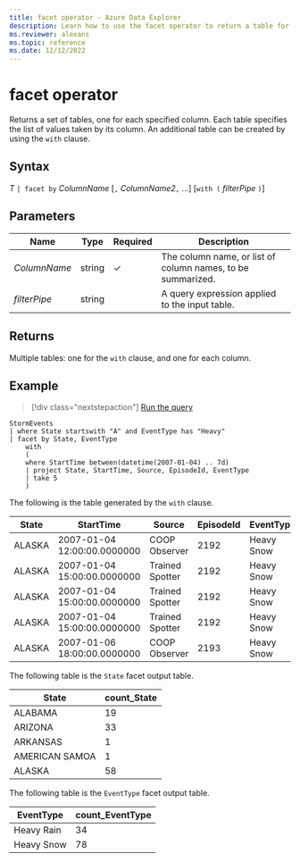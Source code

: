 ```yaml
---
title: facet operator - Azure Data Explorer
description: Learn how to use the facet operator to return a table for each specified column.
ms.reviewer: alexans
ms.topic: reference
ms.date: 12/12/2022
---
```

# facet operator

Returns a set of tables, one for each specified column.
Each table specifies the list of values taken by its column.
An additional table can be created by using the `with` clause.

## Syntax

*T* `| facet by` *ColumnName* [`,` *ColumnName2*`,` ...] [`with (` *filterPipe* `)`]

## Parameters

| Name | Type | Required | Description |
|--|--|--|--|
| *ColumnName* | string | &check; | The column name, or list of column names, to be summarized.|
| *filterPipe* | string | | A query expression applied to the input table.|

## Returns

Multiple tables: one for the `with` clause, and one for each column.

## Example

> [!div class="nextstepaction"]
> <a href="https://dataexplorer.azure.com/clusters/help/databases/Samples?query=H4sIAAAAAAAAA2VOywqCQBTdB/7DYVYKKVMUrlsEtdYfGJ0bWujIzE0R/Ph81qK7OvdwXgkbW11bqtl5uwFdQZaQsGKCY2XZdSUXEBcBVWvMwrRvCIVyEDdSbS8m30PlxMj6xbr/Cb0dxptDFuivzFZkOS0rQkbcEdW+Hu08Ev5RyjiUh1CeAkQRYh2sAQMaa56U89b1DRmhedt8qm9KZzTd9d+SAaxehPPyBR9NMsYY/wAAAA==" target="_blank">Run the query</a>

```kusto
StormEvents
| where State startswith "A" and EventType has "Heavy"
| facet by State, EventType
    with 
    (
    where StartTime between(datetime(2007-01-04) .. 7d) 
    | project State, StartTime, Source, EpisodeId, EventType
    | take 5
    )
```

The following is the table generated by the `with` clause.

|State|StartTime|Source|EpisodeId|EventType|
|--|--|--|--|--|
|ALASKA|2007-01-04 12:00:00.0000000|COOP Observer|2192|Heavy Snow|
|ALASKA|2007-01-04 15:00:00.0000000|Trained Spotter|2192|Heavy Snow|
|ALASKA|2007-01-04 15:00:00.0000000|Trained Spotter|2192|Heavy Snow|
|ALASKA|2007-01-04 15:00:00.0000000|Trained Spotter|2192|Heavy Snow|
|ALASKA|2007-01-06 18:00:00.0000000|COOP Observer|2193|Heavy Snow|

The following table is the `State` facet output table.

|State|count_State|
|---|---|
|ALABAMA|19|
|ARIZONA|33|
|ARKANSAS|1|
|AMERICAN SAMOA|1|
|ALASKA|58|

The following table is the `EventType` facet output table.

|EventType|count_EventType|
|---|---|
|Heavy Rain|34|
|Heavy Snow|78|
